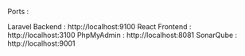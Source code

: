 Ports :

Laravel Backend : http://localhost:9100
React Frontend : http://localhost:3100
PhpMyAdmin : http://localhost:8081
SonarQube : http://localhost:9001

